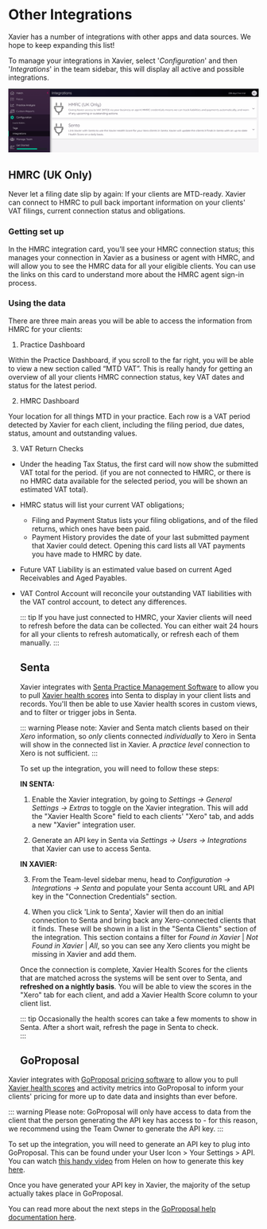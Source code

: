 ---
---

# Other Integrations
  Xavier has a number of integrations with other apps and data sources. We hope to keep expanding this list!
  
  To manage your integrations in Xavier, select '_Configuration_' and then '_Integrations_' in the team sidebar, this will 
  display all active and possible integrations. 
  
  ![Team Integrations](./images/xavier-integration-view.png)
  
  
  ## HMRC (UK Only)

Never let a filing date slip by again: If your clients are MTD-ready. Xavier can connect to HMRC to pull back important 
information on your clients' VAT filings, current connection status and obligations. 

### Getting set up

In the HMRC integration card, you’ll see your HMRC connection status; this manages your connection in Xavier as a business 
or agent with HMRC, and will allow you to see the HMRC data for all your eligible clients. You can use the links on this 
card to understand more about the HMRC agent sign-in process.

### Using the data  

There are three main areas you will be able to access the information from HMRC for your clients: 

1. Practice Dashboard

Within the Practice Dashboard, if you scroll to the far right, you will be able to view a new section called “MTD VAT”. 
This is really handy for getting an overview of all your clients HMRC connection status, key VAT dates and status for 
the latest period.

2. HMRC Dashboard

Your location for all things MTD in your practice. Each row is a VAT period detected by Xavier for each client, including 
the filing period, due dates, status, amount and outstanding values.    

3. VAT Return Checks

- Under the heading Tax Status, the first card will now show the submitted VAT total for the period. (if you are not connected 
to HMRC, or there is no HMRC data available for the selected period, you will be shown an estimated VAT total).

- HMRC status will list your current VAT obligations; 
    - Filing and Payment Status lists your filing obligations, and of the filed returns, which ones have been paid.
    - Payment History provides the date of your last submitted payment that Xavier could detect. Opening this card lists all VAT payments you have made to HMRC by date.

- Future VAT Liability is an estimated value based on current Aged Receivables and Aged Payables. 

- VAT Control Account will reconcile your outstanding VAT liabilities with the VAT control account, to detect any differences.  
  
  ::: tip
    If you have just connected to HMRC, your Xavier clients will need to refresh before the data can be collected. You can 
    either wait 24 hours for all your clients to refresh automatically, or refresh each of them manually. 
  :::
  
  
  ## Senta
  
  Xavier integrates with [Senta Practice Management Software](https://www.senta.co/) to allow you to pull [Xavier health 
  scores](/clients.html#client-health-score) into Senta to display in your client lists and records. You'll then be able to use Xavier health scores in custom 
  views, and to filter or trigger jobs in Senta.
  
  ::: warning Please note:
    Xavier and Senta match clients based on their _Xero_ information, so _only_ clients connected _individually_ to Xero 
    in Senta will show in the connected list in Xavier. A _practice level_ connection to Xero is not sufficient. 
  :::
  
  To set up the integration, you will need to follow these steps:
 
  __IN SENTA:__
    
  1. Enable the Xavier integration, by going to _Settings -> General Settings -> Extras_ to toggle on the Xavier integration. 
  This will add the "Xavier Health Score" field to each clients' "Xero" tab, and adds a new "Xavier" integration user.
  
  2. Generate an API key in Senta via _Settings -> Users -> Integrations_ that Xavier can use to access Senta.
  
  
  __IN XAVIER:__
  
  3. From the Team-level sidebar menu, head to _Configuration -> Integrations -> Senta_ and populate your Senta account 
  URL and API key in the "Connection Credentials" section.
  
  4. When you click 'Link to Senta', Xavier will then do an initial connection to Senta and bring back any Xero-connected clients that it finds. These 
  will be shown in a list in the "Senta Clients" section of the integration. This section contains a filter for _Found in 
  Xavier_ | _Not Found in Xavier_ | _All_, so you can see any Xero clients you might be missing in Xavier and add them. 
  
  Once the connection is complete, Xavier Health Scores for the clients that are matched across the systems will be sent 
  over to Senta, and **refreshed on a nightly basis**. You will be able to view the scores in the "Xero" tab for each client, 
  and add a Xavier Health Score column to your client list.

  ::: tip
    Occasionally the health scores can take a few moments to show in Senta. After a short wait, refresh the page in Senta to check.   
  :::
  
  ## GoProposal
    
Xavier integrates with [GoProposal pricing software](https://goproposal.com) to allow you to pull [Xavier health 
scores](/clients.html#client-health-score) and activity metrics into GoProposal to inform your clients' pricing for more 
up to date data and insights than ever before. 

::: warning Please note:
  GoProposal will only have access to data from the client that the person generating the API key has access to - for 
  this reason, we recommend using the Team Owner to generate the API key.
:::

To set up the integration, you will need to generate an API key to plug into GoProposal. This can be found under your User Icon > Your Settings > API. You can watch [this handy video](https://www.loom.com/share/70dac4bf940349c1b61e386a7f5e2fe6) from Helen on how to generate this key [here](https://www.loom.com/share/70dac4bf940349c1b61e386a7f5e2fe6). 

Once you have generated your API key in Xavier, the majority of the setup actually takes place in GoProposal.  

You can read more about the next steps in the [GoProposal help documentation here](https://help.goproposal.com/en/articles/4304626-how-to-connect-xavier-to-goproposal).
